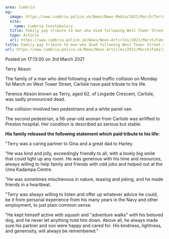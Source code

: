 ```yaml
area: Cumbria
og:
  image: https://www.cumbria.police.uk/News/News-Media/2021/March/Terry-Absonjpg.jpg
  site:
    name: Cumbria Constabulary
  title: Family pay tribute to man who died following West Tower Street collision
  type: Article
  url: https://www.cumbria.police.uk/News/News-Articles/2021/March/Family-pay-tribute-to-man-who-died-following-West-Tower-Street-collision.aspx
title: Family pay tribute to man who died following West Tower Street collision
url: https://www.cumbria.police.uk/News/News-Articles/2021/March/Family-pay-tribute-to-man-who-died-following-West-Tower-Street-collision.aspx
```

Posted on 17:13:00 on 3rd March 2021

Terry Abson

The family of a man who died following a road traffic collision on Monday 1st March on West Tower Street, Carlisle have paid tribute to his life.

Terence Abson known as Terry, aged 62, of Lingside Crescent, Carlisle, was sadly pronounced dead.

The collision involved two pedestrians and a white panel van.

The second pedestrian, a 56-year-old woman from Carlisle was airlifted to Preston hospital. Her condition is described as serious but stable.

**His family released the following statement which paid tribute to his life:**

"Terry was a caring partner to Gina and a great dad to Harley.

"He was kind and jolly, exceedingly friendly to all, with a lovely big smile that could light up any room. He was generous with his time and resources, always willing to help family and friends with odd jobs and helped out at the Uma Kadampa Centre.

"He was sometimes mischievous in nature, teasing and joking, and he made friends in a heartbeat.

"Terry was always willing to listen and offer up whatever advice he could, be it from personal experience from his many years in the Navy and other employment, to just plain common sense.

"He kept himself active with squash and "adventure walks" with his beloved dog, and he never let anything hold him down. Above all, he always made sure his partner and son were happy and cared for. His kindness, lightness, and generosity, will always be remembered."

